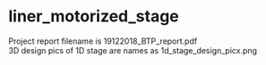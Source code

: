 # liner_motorized_stage
Project report filename is  19122018_BTP_report.pdf  
3D design pics of 1D stage are names as 1d_stage_design_picx.png
